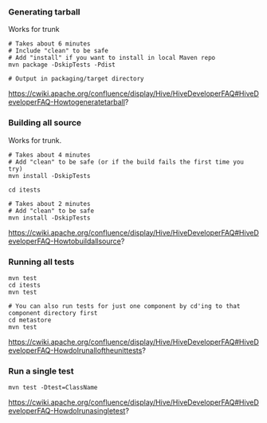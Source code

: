 ### Generating tarball
Works for trunk
```
# Takes about 6 minutes
# Include "clean" to be safe
# Add "install" if you want to install in local Maven repo
mvn package -DskipTests -Pdist

# Output in packaging/target directory
```
https://cwiki.apache.org/confluence/display/Hive/HiveDeveloperFAQ#HiveDeveloperFAQ-Howtogeneratetarball?

### Building all source
Works for trunk.
```
# Takes about 4 minutes
# Add "clean" to be safe (or if the build fails the first time you try)
mvn install -DskipTests

cd itests

# Takes about 2 minutes
# Add "clean" to be safe
mvn install -DskipTests
```
https://cwiki.apache.org/confluence/display/Hive/HiveDeveloperFAQ#HiveDeveloperFAQ-Howtobuildallsource?

### Running all tests
```
mvn test
cd itests
mvn test

# You can also run tests for just one component by cd'ing to that component directory first
cd metastore
mvn test
```
https://cwiki.apache.org/confluence/display/Hive/HiveDeveloperFAQ#HiveDeveloperFAQ-HowdoIrunalloftheunittests?

### Run a single test
```
mvn test -Dtest=ClassName
```
https://cwiki.apache.org/confluence/display/Hive/HiveDeveloperFAQ#HiveDeveloperFAQ-HowdoIrunasingletest?